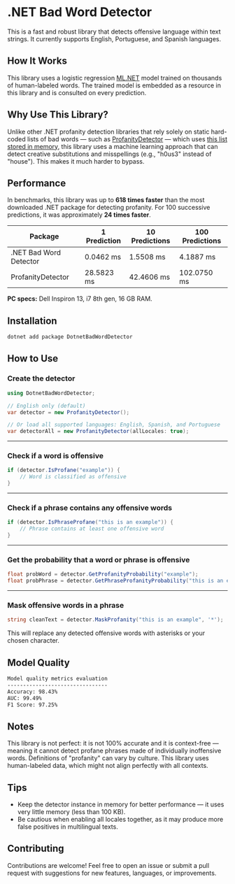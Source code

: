# .NET Bad Word Detector

This is a fast and robust library that detects offensive language within text strings. It currently supports English, Portuguese, and Spanish languages.

## How It Works

This library uses a logistic regression [ML.NET](https://dotnet.microsoft.com/en-us/apps/machinelearning-ai/ml-dotnet) model trained on thousands of human-labeled words. The trained model is embedded as a resource in this library and is consulted on every prediction.

## Why Use This Library?

Unlike other .NET profanity detection libraries that rely solely on static hard-coded lists of bad words — such as [ProfanityDetector](https://github.com/stephenhaunts/ProfanityDetector) — which uses [this list stored in memory](https://github.com/stephenhaunts/ProfanityDetector/blob/main/ProfanityFilter/ProfanityFilter/ProfanityList.cs), this library uses a machine learning approach that can detect creative substitutions and misspellings (e.g., "h0us3" instead of "house"). This makes it much harder to bypass.

## Performance

In benchmarks, this library was up to **618 times faster** than the most downloaded .NET package for detecting profanity. For 100 successive predictions, it was approximately **24 times faster**.

| Package                | 1 Prediction | 10 Predictions | 100 Predictions |
| ---------------------- | ------------ | -------------- | --------------- |
| .NET Bad Word Detector | 0.0462 ms    | 1.5508 ms      | 4.1887 ms       |
| ProfanityDetector      | 28.5823 ms   | 42.4606 ms     | 102.0750 ms     |

**PC specs:** Dell Inspiron 13, i7 8th gen, 16 GB RAM.

## Installation

```bash
dotnet add package DotnetBadWordDetector
```

## How to Use

### Create the detector

```csharp
using DotnetBadWordDetector;

// English only (default)
var detector = new ProfanityDetector();

// Or load all supported languages: English, Spanish, and Portuguese
var detectorAll = new ProfanityDetector(allLocales: true);
```

---

### Check if a word is offensive

```csharp
if (detector.IsProfane("example")) {
    // Word is classified as offensive
}
```

---

### Check if a phrase contains any offensive words

```csharp
if (detector.IsPhraseProfane("this is an example")) {
    // Phrase contains at least one offensive word
}
```

---

### Get the probability that a word or phrase is offensive

```csharp
float probWord = detector.GetProfanityProbability("example");
float probPhrase = detector.GetPhraseProfanityProbability("this is an example");
```

---

### Mask offensive words in a phrase

```csharp
string cleanText = detector.MaskProfanity("this is an example", '*');
```

This will replace any detected offensive words with asterisks or your chosen character.

## Model Quality

```bash
Model quality metrics evaluation
--------------------------------
Accuracy: 98.43%
AUC: 99.49%
F1 Score: 97.25%
```

## Notes

This library is not perfect: it is not 100% accurate and it is context-free — meaning it cannot detect profane phrases made of individually inoffensive words.
Definitions of "profanity" can vary by culture. This library uses human-labeled data, which might not align perfectly with all contexts.

## Tips

* Keep the detector instance in memory for better performance — it uses very little memory (less than 100 KB).
* Be cautious when enabling all locales together, as it may produce more false positives in multilingual texts.

## Contributing

Contributions are welcome! Feel free to open an issue or submit a pull request with suggestions for new features, languages, or improvements.
